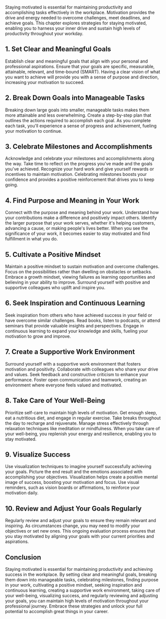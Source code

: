 
Staying motivated is essential for maintaining productivity and accomplishing tasks effectively in the workplace. Motivation provides the drive and energy needed to overcome challenges, meet deadlines, and achieve goals. This chapter explores strategies for staying motivated, enabling you to harness your inner drive and sustain high levels of productivity throughout your workday.

## 1\. Set Clear and Meaningful Goals

Establish clear and meaningful goals that align with your personal and professional aspirations. Ensure that your goals are specific, measurable, attainable, relevant, and time-bound (SMART). Having a clear vision of what you want to achieve will provide you with a sense of purpose and direction, increasing your motivation to succeed.

## 2\. Break Down Goals into Manageable Tasks

Breaking down large goals into smaller, manageable tasks makes them more attainable and less overwhelming. Create a step-by-step plan that outlines the actions required to accomplish each goal. As you complete each task, you'll experience a sense of progress and achievement, fueling your motivation to continue.

## 3\. Celebrate Milestones and Accomplishments

Acknowledge and celebrate your milestones and accomplishments along the way. Take time to reflect on the progress you've made and the goals you've achieved. Recognize your hard work and give yourself rewards or incentives to maintain motivation. Celebrating milestones boosts your confidence and provides a positive reinforcement that drives you to keep going.

## 4\. Find Purpose and Meaning in Your Work

Connect with the purpose and meaning behind your work. Understand how your contributions make a difference and positively impact others. Identify the larger purpose that your work serves, whether it's helping customers, advancing a cause, or making people's lives better. When you see the significance of your work, it becomes easier to stay motivated and find fulfillment in what you do.

## 5\. Cultivate a Positive Mindset

Maintain a positive mindset to sustain motivation and overcome challenges. Focus on the possibilities rather than dwelling on obstacles or setbacks. Embrace a growth mindset, viewing failures as learning opportunities and believing in your ability to improve. Surround yourself with positive and supportive colleagues who uplift and inspire you.

## 6\. Seek Inspiration and Continuous Learning

Seek inspiration from others who have achieved success in your field or have overcome similar challenges. Read books, listen to podcasts, or attend seminars that provide valuable insights and perspectives. Engage in continuous learning to expand your knowledge and skills, fueling your motivation to grow and improve.

## 7\. Create a Supportive Work Environment

Surround yourself with a supportive work environment that fosters motivation and positivity. Collaborate with colleagues who share your drive and values. Seek feedback and constructive criticism to enhance your performance. Foster open communication and teamwork, creating an environment where everyone feels valued and motivated.

## 8\. Take Care of Your Well-Being

Prioritize self-care to maintain high levels of motivation. Get enough sleep, eat a nutritious diet, and engage in regular exercise. Take breaks throughout the day to recharge and rejuvenate. Manage stress effectively through relaxation techniques like meditation or mindfulness. When you take care of your well-being, you replenish your energy and resilience, enabling you to stay motivated.

## 9\. Visualize Success

Use visualization techniques to imagine yourself successfully achieving your goals. Picture the end result and the emotions associated with accomplishing your objectives. Visualization helps create a positive mental image of success, boosting your motivation and focus. Use visual reminders, such as vision boards or affirmations, to reinforce your motivation daily.

## 10\. Review and Adjust Your Goals Regularly

Regularly review and adjust your goals to ensure they remain relevant and inspiring. As circumstances change, you may need to modify your objectives or set new ones. This ongoing evaluation process ensures that you stay motivated by aligning your goals with your current priorities and aspirations.

## Conclusion

Staying motivated is essential for maintaining productivity and achieving success in the workplace. By setting clear and meaningful goals, breaking them down into manageable tasks, celebrating milestones, finding purpose in your work, cultivating a positive mindset, seeking inspiration and continuous learning, creating a supportive work environment, taking care of your well-being, visualizing success, and regularly reviewing and adjusting your goals, you can maintain high levels of motivation throughout your professional journey. Embrace these strategies and unlock your full potential to accomplish great things in your career.
